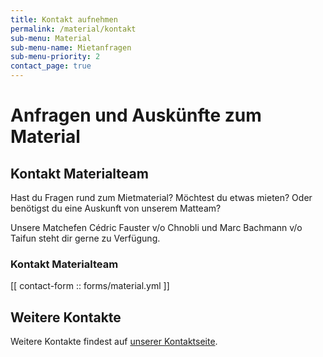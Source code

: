 ```yaml
---
title: Kontakt aufnehmen
permalink: /material/kontakt
sub-menu: Material
sub-menu-name: Mietanfragen
sub-menu-priority: 2
contact_page: true
---
```


# Anfragen und Auskünfte zum Material

## Kontakt Materialteam

Hast du Fragen rund zum Mietmaterial? Möchtest du etwas mieten? Oder benötigst du eine Auskunft von unserem Matteam?

Unsere Matchefen Cédric Fauster v/o Chnobli und Marc Bachmann v/o Taifun steht dir gerne zu Verfügung.

### Kontakt Materialteam

[[ contact-form :: forms/material.yml ]]

## Weitere Kontakte

Weitere Kontakte findest auf [unserer Kontaktseite](/kontakt).

